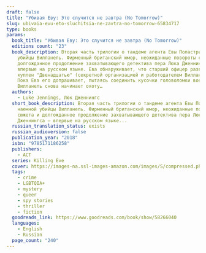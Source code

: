 ```yaml
---
draft: false
title: "Убивая Еву: Это случится не завтра (No Tomorrow)"
slug: ubivaia-evu-eto-sluchitsia-ne-zavtra-no-tomorrow-65834717
type: books
params:
  book_title: "Убивая Еву: Это случится не завтра (No Tomorrow)"
  editions count: "23"
  book_description: Вторая часть трилогии о тандеме агента Евы Поластри и наемной
    убийцы Вилланель. Фирменный британский юмор, неожиданные повороты сюжета и
    долгожданное продолжение захватывающего детектива пера Люка Дженнингса –
    впервые на русском языке. Ева обнаруживает, что старший офицер разведки
    куплен "Двенадцатью" (секретной организацией и работодателем Вилланель).
    Пока Ева его допрашивает, пытаясь соединить кусочки головоломки воедино,
    Вилланель снова начинает охоту…
  authors:
    - Luke Jennings, Люк Дженнингс
  short_book_description: Вторая часть трилогии о тандеме агента Евы Поластри и
    наемной убийцы Вилланель. Фирменный британский юмор, неожиданные повороты
    сюжета и долгожданное продолжение захватывающего детектива пера Люка
    Дженнингса – впервые на русском языке...
  russian_translation_status: exists
  russian_audioversion: false
  publication_year: "2018"
  isbn: "9785171186258"
  publishers:
    - АСТ
  series: Killing Eve
  cover: https://images-na.ssl-images-amazon.com/images/S/compressed.photo.goodreads.com/books/1622908429i/58266040.jpg
  tags:
    - crime
    - LGBTQIA+
    - mystery
    - queer
    - spy stories
    - thriller
    - fiction
  goodreads_link: https://www.goodreads.com/book/show/58266040
  languages:
    - English
    - Russian
  page_count: "240"
---
```


